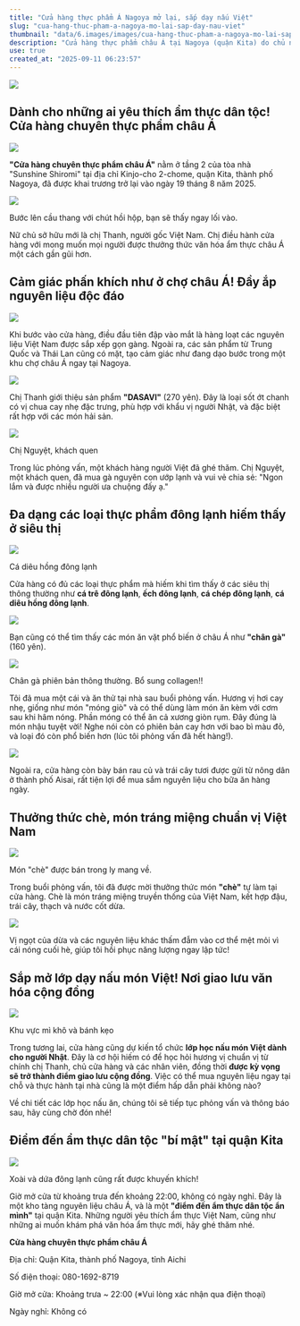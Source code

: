 ```yaml
---
title: "Cửa hàng thực phẩm Á Nagoya mở lại, sắp dạy nấu Việt"
slug: "cua-hang-thuc-pham-a-nagoya-mo-lai-sap-day-nau-viet"
thumbnail: "data/6.images/images/cua-hang-thuc-pham-a-nagoya-mo-lai-sap-day-nau-viet.webp"
description: "Cửa hàng thực phẩm châu Á tại Nagoya (quận Kita) do chủ người Việt điều hành đã mở cửa trở lại, cung cấp đa dạng nguyên liệu Á và Việt, cùng kế hoạch tổ chức lớp học nấu ăn Việt."
use: true
created_at: "2025-09-11 06:23:57"
---
```

![](/images/title-1757504853485.webp)

## Dành cho những ai yêu thích ẩm thực dân tộc! Cửa hàng chuyên thực phẩm châu Á

![](/images/image-1757505155543.webp)

**"Cửa hàng chuyên thực phẩm châu Á"** nằm ở tầng 2 của tòa nhà "Sunshine Shiromi" tại địa chỉ Kinjo-cho 2-chome, quận Kita, thành phố Nagoya, đã được khai trương trở lại vào ngày 19 tháng 8 năm 2025.

![](/images/image-1757504877535.webp)

Bước lên cầu thang với chút hồi hộp, bạn sẽ thấy ngay lối vào.

Nữ chủ sở hữu mới là chị Thanh, người gốc Việt Nam. Chị điều hành cửa hàng với mong muốn mọi người được thưởng thức văn hóa ẩm thực châu Á một cách gần gũi hơn.

## Cảm giác phấn khích như ở chợ châu Á! Đầy ắp nguyên liệu độc đáo

![](/images/image-1757505207501.webp)

Khi bước vào cửa hàng, điều đầu tiên đập vào mắt là hàng loạt các nguyên liệu Việt Nam được sắp xếp gọn gàng. Ngoài ra, các sản phẩm từ Trung Quốc và Thái Lan cũng có mặt, tạo cảm giác như đang dạo bước trong một khu chợ châu Á ngay tại Nagoya.

![](/images/image-1757505254632.webp)

Chị Thanh giới thiệu sản phẩm **"DASAVI"** (270 yên). Đây là loại sốt ớt chanh có vị chua cay nhẹ đặc trưng, phù hợp với khẩu vị người Nhật, và đặc biệt rất hợp với các món hải sản.

![](/images/image-1757505386278.webp)

Chị Nguyệt, khách quen

Trong lúc phỏng vấn, một khách hàng người Việt đã ghé thăm. Chị Nguyệt, một khách quen, đã mua gà nguyên con ướp lạnh và vui vẻ chia sẻ: "Ngon lắm và được nhiều người ưa chuộng đấy ạ."

## Đa dạng các loại thực phẩm đông lạnh hiếm thấy ở siêu thị

![](/images/image-1757505485872.webp)

Cá diêu hồng đông lạnh

Cửa hàng có đủ các loại thực phẩm mà hiếm khi tìm thấy ở các siêu thị thông thường như **cá trê đông lạnh**, **ếch đông lạnh**, **cá chép đông lạnh**, **cá diêu hồng đông lạnh**.

![](/images/image-1757505543058.webp)

Bạn cũng có thể tìm thấy các món ăn vặt phổ biến ở châu Á như **"chân gà"** (160 yên).

![](/images/image-1757507027181.webp)

Chân gà phiên bản thông thường. Bổ sung collagen!!

Tôi đã mua một cái và ăn thử tại nhà sau buổi phỏng vấn. Hương vị hơi cay nhẹ, giống như món "móng giò" và có thể dùng làm món ăn kèm với cơm sau khi hâm nóng. Phần móng có thể ăn cả xương giòn rụm. Đây đúng là món nhậu tuyệt vời! Nghe nói còn có phiên bản cay hơn với bao bì màu đỏ, và loại đó còn phổ biến hơn (lúc tôi phỏng vấn đã hết hàng!).

![](/images/image-1757505640668.webp)

Ngoài ra, cửa hàng còn bày bán rau củ và trái cây tươi được gửi từ nông dân ở thành phố Aisai, rất tiện lợi để mua sắm nguyên liệu cho bữa ăn hàng ngày.

## Thưởng thức chè, món tráng miệng chuẩn vị Việt Nam

![](/images/image-1757505737839.webp)

Món "chè" được bán trong ly mang về.

Trong buổi phỏng vấn, tôi đã được mời thưởng thức món **"chè"** tự làm tại cửa hàng. Chè là món tráng miệng truyền thống của Việt Nam, kết hợp đậu, trái cây, thạch và nước cốt dừa.

![](/images/image-1757505800050.webp)

Vị ngọt của dừa và các nguyên liệu khác thấm đẫm vào cơ thể mệt mỏi vì cái nóng cuối hè, giúp tôi hồi phục năng lượng ngay lập tức!

## Sắp mở lớp dạy nấu món Việt! Nơi giao lưu văn hóa cộng đồng

![](/images/image-1757506274049.webp)

Khu vực mì khô và bánh kẹo

Trong tương lai, cửa hàng cũng dự kiến tổ chức **lớp học nấu món Việt dành cho người Nhật**. Đây là cơ hội hiếm có để học hỏi hương vị chuẩn vị từ chính chị Thanh, chủ cửa hàng và các nhân viên, đồng thời **được kỳ vọng sẽ trở thành điểm giao lưu cộng đồng**. Việc có thể mua nguyên liệu ngay tại chỗ và thực hành tại nhà cũng là một điểm hấp dẫn phải không nào?

Về chi tiết các lớp học nấu ăn, chúng tôi sẽ tiếp tục phỏng vấn và thông báo sau, hãy cùng chờ đón nhé!

## Điểm đến ẩm thực dân tộc "bí mật" tại quận Kita

![](/images/image-1757506470345.webp)

Xoài và dứa đông lạnh cũng rất được khuyến khích!

Giờ mở cửa từ khoảng trưa đến khoảng 22:00, không có ngày nghỉ. Đây là một kho tàng nguyên liệu châu Á, và là một **"điểm đến ẩm thực dân tộc ẩn mình"** tại quận Kita. Những người yêu thích ẩm thực Việt Nam, cũng như những ai muốn khám phá văn hóa ẩm thực mới, hãy ghé thăm nhé.

**Cửa hàng chuyên thực phẩm châu Á**

Địa chỉ: Quận Kita, thành phố Nagoya, tỉnh Aichi

Số điện thoại: 080-1692-8719

Giờ mở cửa: Khoảng trưa ~ 22:00 (※Vui lòng xác nhận qua điện thoại)

Ngày nghỉ: Không có
